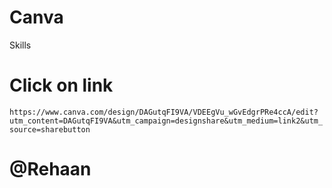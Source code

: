 # Canva
Skills
# Click on link
`https://www.canva.com/design/DAGutqFI9VA/VDEEgVu_wGvEdgrPRe4ccA/edit?utm_content=DAGutqFI9VA&utm_campaign=designshare&utm_medium=link2&utm_source=sharebutton`
# @Rehaan
